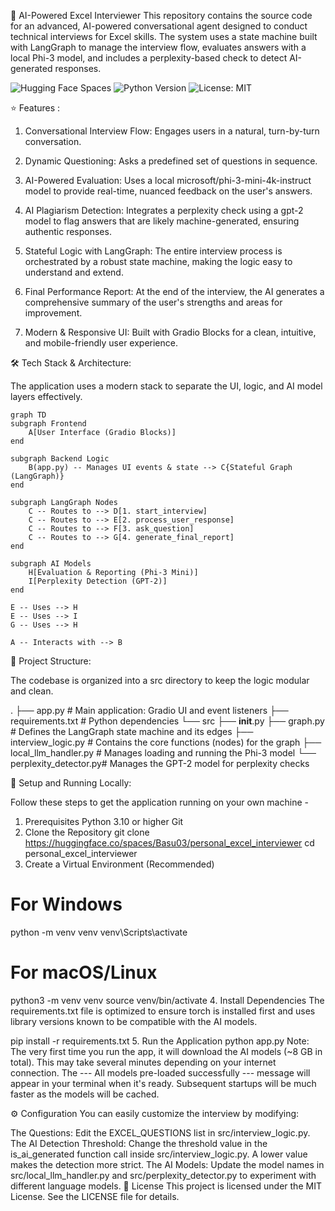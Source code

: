 <!-- ---
title: Personal Excel Interviewer
emoji: 🐨
colorFrom: green
colorTo: red
sdk: gradio
sdk_version: 5.39.0
app_file: app.py
pinned: false
---

Check out the configuration reference at https://huggingface.co/docs/hub/spaces-config-reference -->

🤖 AI-Powered Excel Interviewer
This repository contains the source code for an advanced, AI-powered conversational agent designed to conduct technical interviews for Excel skills. The system uses a state machine built with LangGraph to manage the interview flow, evaluates answers with a local Phi-3 model, and includes a perplexity-based check to detect AI-generated responses.

![Hugging Face Spaces](https://img.shields.io/badge/%F0%9F%A4%97%20Hugging%20Face-Live%20Demo-yellow)
![Python Version](https://img.shields.io/badge/python-3.10+-blue.svg)
![License: MIT](https://img.shields.io/badge/License-MIT-green.svg)


⭐ Features :
1. Conversational Interview Flow: Engages users in a natural, turn-by-turn conversation.

2. Dynamic Questioning: Asks a predefined set of questions in sequence.

3. AI-Powered Evaluation: Uses a local microsoft/phi-3-mini-4k-instruct model to provide real-time, nuanced feedback on the user's answers.

4. AI Plagiarism Detection: Integrates a perplexity check using a gpt-2 model to flag answers that are likely machine-generated, ensuring authentic responses.

5. Stateful Logic with LangGraph: The entire interview process is orchestrated by a robust state machine, making the logic easy to understand and extend.

6. Final Performance Report: At the end of the interview, the AI generates a comprehensive summary of the user's strengths and areas for improvement.

7. Modern & Responsive UI: Built with Gradio Blocks for a clean, intuitive, and mobile-friendly user experience.

🛠️ Tech Stack & Architecture:

The application uses a modern stack to separate the UI, logic, and AI model layers effectively.


    graph TD
    subgraph Frontend
        A[User Interface (Gradio Blocks)]
    end
    
    subgraph Backend Logic
        B(app.py) -- Manages UI events & state --> C{Stateful Graph (LangGraph)}
    end

    subgraph LangGraph Nodes
        C -- Routes to --> D[1. start_interview]
        C -- Routes to --> E[2. process_user_response]
        C -- Routes to --> F[3. ask_question]
        C -- Routes to --> G[4. generate_final_report]
    end
    
    subgraph AI Models
        H[Evaluation & Reporting (Phi-3 Mini)]
        I[Perplexity Detection (GPT-2)]
    end
    
    E -- Uses --> H
    E -- Uses --> I
    G -- Uses --> H

    A -- Interacts with --> B

    
📂 Project Structure:

The codebase is organized into a src directory to keep the logic modular and clean.

.
├── app.py                # Main application: Gradio UI and event listeners
├── requirements.txt        # Python dependencies
└── src
    ├── __init__.py
    ├── graph.py              # Defines the LangGraph state machine and its edges
    ├── interview_logic.py    # Contains the core functions (nodes) for the graph
    ├── local_llm_handler.py  # Manages loading and running the Phi-3 model
    └── perplexity_detector.py# Manages the GPT-2 model for perplexity checks

    
🚀 Setup and Running Locally:

Follow these steps to get the application running on your own machine -

1. Prerequisites
Python 3.10 or higher
Git
2. Clone the Repository
git clone https://huggingface.co/spaces/Basu03/personal_excel_interviewer
cd personal_excel_interviewer
3. Create a Virtual Environment (Recommended)
# For Windows
python -m venv venv
venv\Scripts\activate

# For macOS/Linux
python3 -m venv venv
source venv/bin/activate
4. Install Dependencies
The requirements.txt file is optimized to ensure torch is installed first and uses library versions known to be compatible with the AI models.

pip install -r requirements.txt
5. Run the Application
python app.py
Note: The very first time you run the app, it will download the AI models (~8 GB in total). This may take several minutes depending on your internet connection. The --- All models pre-loaded successfully --- message will appear in your terminal when it's ready. Subsequent startups will be much faster as the models will be cached.

⚙️ Configuration
You can easily customize the interview by modifying:

The Questions: Edit the EXCEL_QUESTIONS list in src/interview_logic.py.
The AI Detection Threshold: Change the threshold value in the is_ai_generated function call inside src/interview_logic.py. A lower value makes the detection more strict.
The AI Models: Update the model names in src/local_llm_handler.py and src/perplexity_detector.py to experiment with different language models.
📄 License
This project is licensed under the MIT License. See the LICENSE file for details.

